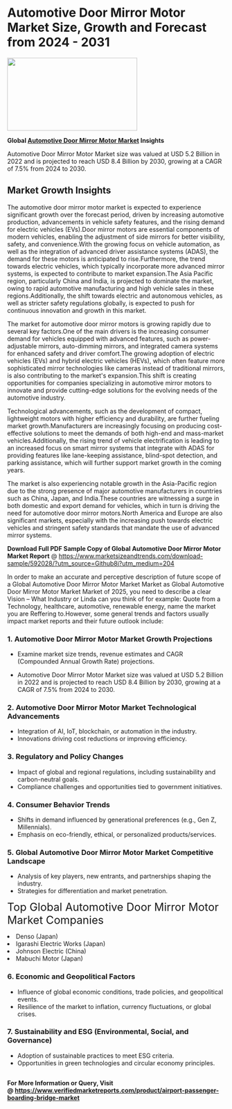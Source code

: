 <H1>Automotive Door Mirror Motor Market Size, Growth and Forecast from 2024 - 2031</H1><img class="aligncenter size-medium wp-image-584254" src="https://thirdeyenews.in/wp-content/uploads/2024/09/Global-Market-Research-300x168.jpeg" alt="" width="300" height="168" /><p><strong>Global&nbsp;<a href="https://www.marketsizeandtrends.com/download-sample/592028/?utm_source=Github8j?utm_medium=204">Automotive Door Mirror Motor Market</a> Insights</strong></p><p>Automotive Door Mirror Motor Market size was valued at USD 5.2 Billion in 2022 and is projected to reach USD 8.4 Billion by 2030, growing at a CAGR of 7.5% from 2024 to 2030.</p><p><h2>Market Growth Insights</h2> <p>The automotive door mirror motor market is expected to experience significant growth over the forecast period, driven by increasing automotive production, advancements in vehicle safety features, and the rising demand for electric vehicles (EVs).Door mirror motors are essential components of modern vehicles, enabling the adjustment of side mirrors for better visibility, safety, and convenience.With the growing focus on vehicle automation, as well as the integration of advanced driver assistance systems (ADAS), the demand for these motors is anticipated to rise.Furthermore, the trend towards electric vehicles, which typically incorporate more advanced mirror systems, is expected to contribute to market expansion.The Asia Pacific region, particularly China and India, is projected to dominate the market, owing to rapid automotive manufacturing and high vehicle sales in these regions.Additionally, the shift towards electric and autonomous vehicles, as well as stricter safety regulations globally, is expected to push for continuous innovation and growth in this market.</p> <p>The market for automotive door mirror motors is growing rapidly due to several key factors.One of the main drivers is the increasing consumer demand for vehicles equipped with advanced features, such as power-adjustable mirrors, auto-dimming mirrors, and integrated camera systems for enhanced safety and driver comfort.The growing adoption of electric vehicles (EVs) and hybrid electric vehicles (HEVs), which often feature more sophisticated mirror technologies like cameras instead of traditional mirrors, is also contributing to the market's expansion.This shift is creating opportunities for companies specializing in automotive mirror motors to innovate and provide cutting-edge solutions for the evolving needs of the automotive industry.</p> <p>Technological advancements, such as the development of compact, lightweight motors with higher efficiency and durability, are further fueling market growth.Manufacturers are increasingly focusing on producing cost-effective solutions to meet the demands of both high-end and mass-market vehicles.Additionally, the rising trend of vehicle electrification is leading to an increased focus on smart mirror systems that integrate with ADAS for providing features like lane-keeping assistance, blind-spot detection, and parking assistance, which will further support market growth in the coming years.</p> <p>The market is also experiencing notable growth in the Asia-Pacific region due to the strong presence of major automotive manufacturers in countries such as China, Japan, and India.These countries are witnessing a surge in both domestic and export demand for vehicles, which in turn is driving the need for automotive door mirror motors.North America and Europe are also significant markets, especially with the increasing push towards electric vehicles and stringent safety standards that mandate the use of advanced mirror systems.</p> <p><span class=""><strong>Download Full PDF Sample Copy of Global Automotive Door Mirror Motor Market Report</strong> @ <a href="https://www.marketsizeandtrends.com/download-sample/592028/?utm_source=Github8j?utm_medium=204" target="_blank">https://www.marketsizeandtrends.com/download-sample/592028/?utm_source=Github8j?utm_medium=204</a></span></p><p>In order to make an accurate and perceptive description of future scope of a Global&nbsp;Automotive Door Mirror Motor Market Market as Global&nbsp;Automotive Door Mirror Motor Market Market of 2025, you need to describe a clear Vision &ndash; What Industry or Linda can you think of for example: Quote from a Technology, healthcare, automotive, renewable energy, name the market you are Reffering to.However, some general trends and factors usually impact market reports and their future outlook include:</p><h3>1.&nbsp;<strong>Automotive Door Mirror Motor Market Growth Projections</strong></h3><ul><li>Examine market size trends, revenue estimates and CAGR (Compounded Annual Growth Rate) projections.</li><li><p>Automotive Door Mirror Motor Market size was valued at USD 5.2 Billion in 2022 and is projected to reach USD 8.4 Billion by 2030, growing at a CAGR of 7.5% from 2024 to 2030.</p></li></ul><h3>2.&nbsp;<strong>Automotive Door Mirror Motor Market Technological Advancements</strong></h3><ul><li>Integration of AI, IoT, blockchain, or automation in the industry.</li><li>Innovations driving cost reductions or improving efficiency.</li></ul><h3>3.&nbsp;<strong>Regulatory and Policy Changes</strong></h3><ul><li>Impact of global and regional regulations, including sustainability and carbon-neutral goals.</li><li>Compliance challenges and opportunities tied to government initiatives.</li></ul><h3>4.&nbsp;<strong>Consumer Behavior Trends</strong></h3><ul><li>Shifts in demand influenced by generational preferences (e.g., Gen Z, Millennials).</li><li>Emphasis on eco-friendly, ethical, or personalized products/services.</li></ul><h3>5.&nbsp;<strong>Global Automotive Door Mirror Motor Market Competitive Landscape</strong></h3><ul><li>Analysis of key players, new entrants, and partnerships shaping the industry.</li><li>Strategies for differentiation and market penetration.</li></ul><p data-pm-slice="1 1 []"><span style="color: inherit; font-family: inherit; font-size: 25px;">Top Global Automotive Door Mirror Motor Market Companies</span></p><div class="" data-test-id=""><p><li>Denso (Japan)</li><li> Igarashi Electric Works (Japan)</li><li> Johnson Electric (China)</li><li> Mabuchi Motor (Japan)</li></p></div><h3>6.&nbsp;<strong>Economic and Geopolitical Factors</strong></h3><ul><li>Influence of global economic conditions, trade policies, and geopolitical events.</li><li>Resilience of the market to inflation, currency fluctuations, or global crises.</li></ul><h3>7.&nbsp;<strong>Sustainability and ESG (Environmental, Social, and Governance)</strong></h3><ul><li>Adoption of sustainable practices to meet ESG criteria.</li><li>Opportunities in green technologies and circular economy principles.</li></ul><h2><strong style="font-size: 14px;">For More Information or Query, Visit @&nbsp;</strong><a style="background-color: #ffffff; font-size: 14px;" href="https://www.marketsizeandtrends.com/report/automotive-door-mirror-motor-market/" target="_blank">https://www.verifiedmarketreports.com/product/airport-passenger-boarding-bridge-market</a></h2>